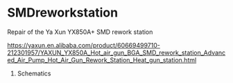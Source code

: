 # SMDreworkstation
Repair of the Ya Xun YX850A+ SMD rework station

https://yaxun.en.alibaba.com/product/60669499710-212301957/YAXUN_YX850A_Hot_air_gun_BGA_SMD_rework_station_Advanced_Air_Pump_Hot_Air_Gun_Rework_Station_Heat_gun_station.html

1. Schematics
